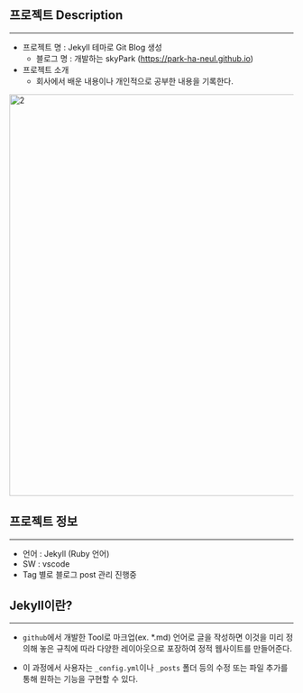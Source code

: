 ## 프로젝트 Description
---
- 프로젝트 명 : Jekyll 테마로 Git Blog 생성
  - 블로그 명 : 개발하는 skyPark (https://park-ha-neul.github.io)
- 프로젝트 소개
  - 회사에서 배운 내용이나 개인적으로 공부한 내용을 기록한다.

<img width="712" alt="2" src="https://user-images.githubusercontent.com/52904676/177040861-664c7a5b-a641-473d-b567-4db27d76ddf5.png">

## 프로젝트 정보
---
- 언어 : Jekyll (Ruby 언어)
- SW : vscode
- Tag 별로 블로그 post 관리 진행중


## Jekyll이란?
---
- `github`에서 개발한 Tool로 마크업(ex. *.md) 언어로 글을 작성하면 이것을 미리 정의해 놓은 규칙에 따라 다양한 레이아웃으로 포장하여 정적 웹사이트를 만들어준다.

- 이 과정에서 사용자는 `_config.yml`이나 `_posts` 폴더 등의 수정 또는 파일 추가를 통해 원하는 기능을 구현할 수 있다.

